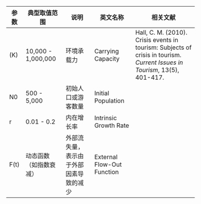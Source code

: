 | 参数     | 典型取值范围           | 说明                                   | 英文名称                 | 相关文献                                                                 |
|----------|-----------------------|--------------------------------------|--------------------------|---------------------------------------------------------------------------|
| \(K\)    | 10,000 - 1,000,000 | 环境承载力                             | Carrying Capacity        | Hall, C. M. (2010). Crisis events in tourism: Subjects of crisis in tourism. *Current Issues in Tourism*, 13(5), 401-417. |
| N0  | 500 - 5,000       | 初始人口或游客数量                     | Initial Population       |                                                                           |
| r   | 0.01 - 0.2         | 内在增长率                             | Intrinsic Growth Rate    |                                                                           |
| F(t) | 动态函数（如指数衰减） | 外部流失量，表示由于外部因素导致的减少 | External Flow-Out Function |                                                                           |
